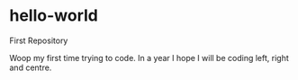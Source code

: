 # hello-world
First Repository

Woop my first time trying to code.
In a year I hope I will be coding left, right and centre.

